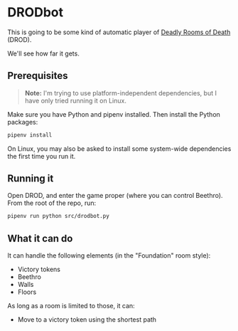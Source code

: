 # DRODbot

This is going to be some kind of automatic player of
[Deadly Rooms of Death](https://drod.caravelgames.com) (DROD).

We'll see how far it gets.

## Prerequisites

> **Note:** I'm trying to use platform-independent dependencies, but I have only tried running it on Linux.

Make sure you have Python and pipenv installed. Then install the Python packages:

```sh
pipenv install
```

On Linux, you may also be asked to install some system-wide dependencies the first time you run it.

## Running it

Open DROD, and enter the game proper (where you can control Beethro). From the root of the repo, run:

```sh
pipenv run python src/drodbot.py
```

## What it can do

It can handle the following elements (in the "Foundation" room style):

- Victory tokens
- Beethro
- Walls
- Floors

As long as a room is limited to those, it can:

- Move to a victory token using the shortest path
